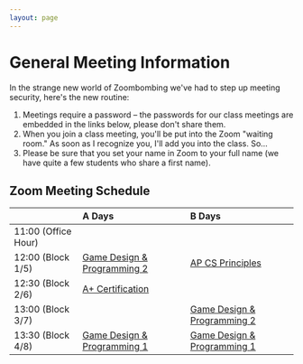 ```yaml
---
layout: page
---
```

# General Meeting Information

In the strange new world of Zoombombing we've had to step up meeting security, here's the new routine:
1. Meetings require a password – the passwords for our class meetings are embedded in the links below, please don't share them.
1. When you join a class meeting, you'll be put into the Zoom "waiting room." As soon as I recognize you, I'll add you into the class. So…
1. Please be sure that you set your name in Zoom to your full name (we have quite a few students who share a first name).

## Zoom Meeting Schedule

|                     | A Days                              | B Days
| :---                | :---                                | :---
| 11:00 (Office Hour) | 
| 12:00 (Block 1/5)   | [Game Design & Programming 2][gdp2] | [AP CS Principles][csp]
| 12:30 (Block 2/6)   | [A+ Certification][a+]              |
| 13:00 (Block 3/7)   |                                     | [Game Design & Programming 2][gdp2]
| 13:30 (Block 4/8)   | [Game Design & Programming 1][gdp1] | [Game Design & Programming 1][gdp1]

[a+]: <https://zoom.us/j/374869425?pwd=bUdwQXlKY3luTmdLb1RlNjJOWlFLZz09>
[csp]: <https://zoom.us/j/501851550?pwd=TklNUjA3VkJaaUZvSkRhUVhOd2NzZz09>
[gdp1]: <https://zoom.us/j/317906877?pwd=RTJjUDdycXlhbDdtVHVaeFJIbjVkZz09>
[gdp2]: <https://zoom.us/j/107843286?pwd=b2N3QXFpZGVOQ0pmczlxcnZtWDFTUT09>
